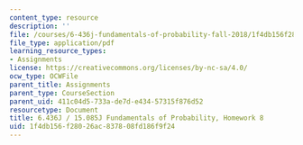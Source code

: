 ```yaml
---
content_type: resource
description: ''
file: /courses/6-436j-fundamentals-of-probability-fall-2018/1f4db156f28026ac837808fd186f9f24_MIT6_436JF18_hw8.pdf
file_type: application/pdf
learning_resource_types:
- Assignments
license: https://creativecommons.org/licenses/by-nc-sa/4.0/
ocw_type: OCWFile
parent_title: Assignments
parent_type: CourseSection
parent_uid: 411c04d5-733a-de7d-e434-57315f876d52
resourcetype: Document
title: 6.436J / 15.085J Fundamentals of Probability, Homework 8
uid: 1f4db156-f280-26ac-8378-08fd186f9f24
---
```

